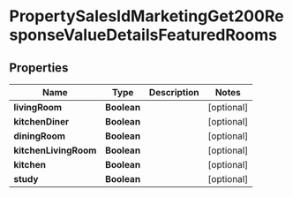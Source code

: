 

# PropertySalesIdMarketingGet200ResponseValueDetailsFeaturedRooms


## Properties

| Name | Type | Description | Notes |
|------------ | ------------- | ------------- | -------------|
|**livingRoom** | **Boolean** |  |  [optional] |
|**kitchenDiner** | **Boolean** |  |  [optional] |
|**diningRoom** | **Boolean** |  |  [optional] |
|**kitchenLivingRoom** | **Boolean** |  |  [optional] |
|**kitchen** | **Boolean** |  |  [optional] |
|**study** | **Boolean** |  |  [optional] |



